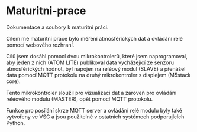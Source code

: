 # Maturitni-prace
 Dokumentace a soubory k maturitní práci. 
 
 Cílem mé maturitní práce bylo měření atmosférických dat a ovládání relé pomocí webového rozhraní.  
 
 Cílů jsem dosáhl pomocí dvou mikrokontrolerů, které jsem naprogramoval, aby jeden z nich (ATOM LITE) publikoval data vycházející ze senzoru atmosférických 
 hodnot, byl napojen na reléový modul (SLAVE) a přenášel data pomocí MQTT protokolu na druhý mikrokontroler s displejem (M5stack core).
 
 Tento mikrokontroler sloužil pro vizualizaci dat a zároveň pro ovládání reléového modulu (MASTER), opět pomocí MQTT protokolu. 
 
 Funkce pro posílání skrze MQTT server a ovládání relé modulu byly také vytvořeny ve VSC a jsou použitelné v ostatních systémech podporujících Python.
 
 

